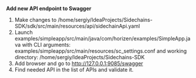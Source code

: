 **Add new API endpoint to Swagger**
1. Make changes to /home/sergiy/IdeaProjects/Sidechains-SDK/sdk/src/main/resources/api/sidechainApi.yaml
2. Launch examples/simpleapp/src/main/java/com/horizen/examples/SimpleApp.java 
with CLI arguments: examples/simpleapp/src/main/resources/sc_settings.conf
and working directory: /home/sergiy/IdeaProjects/Sidechains-SDK
3. Add browser and go to http://127.0.0.1:9085/swagger
4. Find needed API in the list of APIs and validate it.